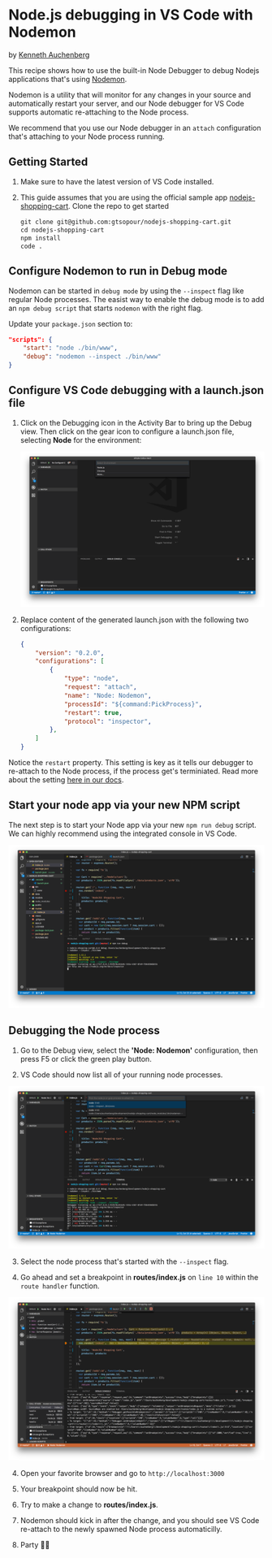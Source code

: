 # Node.js debugging in VS Code with Nodemon

by [Kenneth Auchenberg](https://twitter.com/auchenberg)

This recipe shows how to use the built-in Node Debugger to debug Nodejs applications that's using [Nodemon](https://nodemon.io/).

Nodemon is a utility that will monitor for any changes in your source and automatically restart your server, and our Node debugger for VS Code supports automatic re-attaching to the Node process.

We recommend that you use our Node debugger in an `attach` configuration that's attaching to your Node process running.

## Getting Started

1. Make sure to have the latest version of VS Code installed.

2. This guide assumes that you are using the official sample app [nodejs-shopping-cart](https://github.com/gtsopour/nodejs-shopping-cart). Clone the repo to get started
    > 
    ```
    git clone git@github.com:gtsopour/nodejs-shopping-cart.git
    cd nodejs-shopping-cart
    npm install
    code .
    ```

## Configure Nodemon to run in Debug mode

Nodemon can be started in `debug mode` by using the `--inspect` flag like regular Node processes. The easist way to enable the debug mode is to add an `npm debug script` that starts `nodemon` with the right flag.

Update your `package.json` section to:

```json
"scripts": {
    "start": "node ./bin/www",
    "debug": "nodemon --inspect ./bin/www"
}
```  

## Configure VS Code debugging with a launch.json file

1. Click on the Debugging icon in the Activity Bar to bring up the Debug view.
Then click on the gear icon to configure a launch.json file, selecting **Node** for the environment:

   ![configure_launch](configure_launch.png)

2. Replace content of the generated launch.json with the following two configurations:

    ```json
    {
        "version": "0.2.0",
        "configurations": [
            {
                "type": "node",
                "request": "attach",
                "name": "Node: Nodemon",
                "processId": "${command:PickProcess}",
                "restart": true,
                "protocol": "inspector",
            },
        ]
    }
    ```

 Notice the `restart` property. This setting is key as it tells our debugger to re-attach to the Node process, if the process get's terminiated. Read more about the setting [here in our docs](https://code.visualstudio.com/docs/nodejs/nodejs-debugging#_restarting-debug-sessions-automatically-when-source-is-edited).   

## Start your node app via your new NPM script

The next step is to start your Node app via your new `npm run debug` script. We can highly recommend using the integrated console in VS Code.

![terminal](terminal.png)

## Debugging the Node process
  
  1. Go to the Debug view, select the **'Node: Nodemon'** configuration, then press F5 or click the green play button.

  2. VS Code should now list all of your running node processes.

  ![processes](processes.png)

  3. Select the node process that's started with the `--inspect` flag.
  
  3. Go ahead and set a breakpoint in **routes/index.js** on `line 10` within the `route handler` function.

![breakpoint-main](breakpoint.png)

  4. Open your favorite browser and go to `http://localhost:3000`

  5. Your breakpoint should now be hit.

  6. Try to make a change to **routes/index.js**. 
  
  7. Nodemon should kick in after the change, and you should see VS Code re-attach to the newly spawned Node process automaticilly.

  8. Party 🎉🔥 

